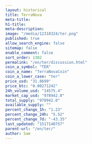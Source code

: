 ```yaml
---
layout: historical
title: TerraNova
meta-title: 
h1-title: 
meta-description: 
image: "/media/12318324/ter.png"
published: true
allow_search_engine: false
sitemap: false
enable_comment: false
sort_order: 1302
permalink: "/en/ter/discussion.html"
coin_a_symbol: "TER"
coin_a_name: "TerraNovaCoin"
coin_a_lower_case: "ter"
price_usd: "31.8699"
price_btc: "0.00271242"
24h_volume_usd: "14575.4"
market_cap_usd: "978942.0"
total_supply: "978942.0"
available_supply: ""
percent_change_1h: "1.23"
percent_change_24h: "5.52"
percent_change_7d: "-43.35"
last_updated: "1517140757"
parent-url: "/en/ter/"
author: Sam
---
```



